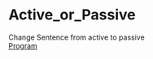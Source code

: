 # Active_or_Passive
Change Sentence from active to passive<br>
<a href="https://github.com/RishavMishraRM/Active_or_Passive/blob/main/Active_Passive.ipynb"> Program </a>
